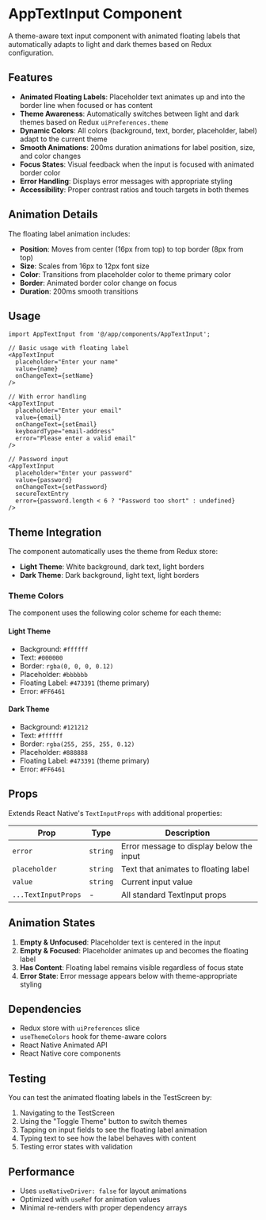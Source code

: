 # AppTextInput Component

A theme-aware text input component with animated floating labels that automatically adapts to light and dark themes based on Redux configuration.

## Features

- **Animated Floating Labels**: Placeholder text animates up and into the border line when focused or has content
- **Theme Awareness**: Automatically switches between light and dark themes based on Redux `uiPreferences.theme`
- **Dynamic Colors**: All colors (background, text, border, placeholder, label) adapt to the current theme
- **Smooth Animations**: 200ms duration animations for label position, size, and color changes
- **Focus States**: Visual feedback when the input is focused with animated border color
- **Error Handling**: Displays error messages with appropriate styling
- **Accessibility**: Proper contrast ratios and touch targets in both themes

## Animation Details

The floating label animation includes:
- **Position**: Moves from center (16px from top) to top border (8px from top)
- **Size**: Scales from 16px to 12px font size
- **Color**: Transitions from placeholder color to theme primary color
- **Border**: Animated border color change on focus
- **Duration**: 200ms smooth transitions

## Usage

```tsx
import AppTextInput from '@/app/components/AppTextInput';

// Basic usage with floating label
<AppTextInput
  placeholder="Enter your name"
  value={name}
  onChangeText={setName}
/>

// With error handling
<AppTextInput
  placeholder="Enter your email"
  value={email}
  onChangeText={setEmail}
  keyboardType="email-address"
  error="Please enter a valid email"
/>

// Password input
<AppTextInput
  placeholder="Enter your password"
  value={password}
  onChangeText={setPassword}
  secureTextEntry
  error={password.length < 6 ? "Password too short" : undefined}
/>
```

## Theme Integration

The component automatically uses the theme from Redux store:
- **Light Theme**: White background, dark text, light borders
- **Dark Theme**: Dark background, light text, light borders

### Theme Colors

The component uses the following color scheme for each theme:

#### Light Theme
- Background: `#ffffff`
- Text: `#000000`
- Border: `rgba(0, 0, 0, 0.12)`
- Placeholder: `#bbbbbb`
- Floating Label: `#473391` (theme primary)
- Error: `#FF6461`

#### Dark Theme
- Background: `#121212`
- Text: `#ffffff`
- Border: `rgba(255, 255, 255, 0.12)`
- Placeholder: `#888888`
- Floating Label: `#473391` (theme primary)
- Error: `#FF6461`

## Props

Extends React Native's `TextInputProps` with additional properties:

| Prop | Type | Description |
|------|------|-------------|
| `error` | `string` | Error message to display below the input |
| `placeholder` | `string` | Text that animates to floating label |
| `value` | `string` | Current input value |
| `...TextInputProps` | - | All standard TextInput props |

## Animation States

1. **Empty & Unfocused**: Placeholder text is centered in the input
2. **Empty & Focused**: Placeholder animates up and becomes the floating label
3. **Has Content**: Floating label remains visible regardless of focus state
4. **Error State**: Error message appears below with theme-appropriate styling

## Dependencies

- Redux store with `uiPreferences` slice
- `useThemeColors` hook for theme-aware colors
- React Native Animated API
- React Native core components

## Testing

You can test the animated floating labels in the TestScreen by:
1. Navigating to the TestScreen
2. Using the "Toggle Theme" button to switch themes
3. Tapping on input fields to see the floating label animation
4. Typing text to see how the label behaves with content
5. Testing error states with validation

## Performance

- Uses `useNativeDriver: false` for layout animations
- Optimized with `useRef` for animation values
- Minimal re-renders with proper dependency arrays 